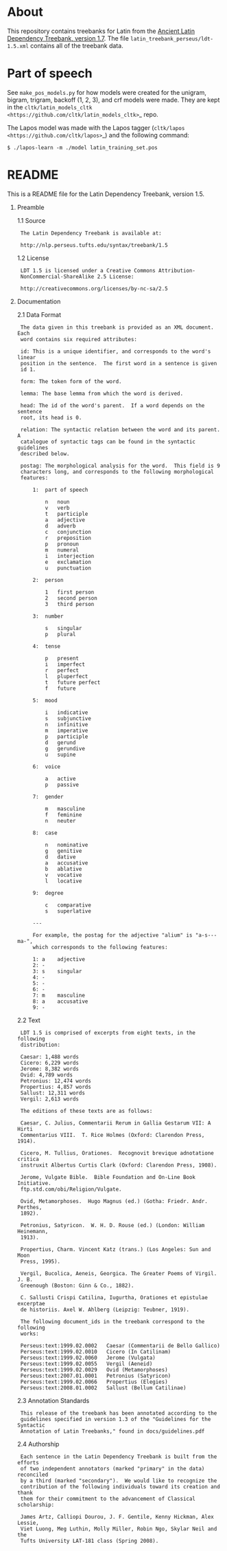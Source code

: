 # About

This repository contains treebanks for Latin from the [Ancient Latin Dependency Treebank, version 1.7](http://nlp.perseus.tufts.edu/syntax/treebank/). The file `latin_treebank_perseus/ldt-1.5.xml` contains all of the treebank data.


# Part of speech

See `make_pos_models.py` for how models were created for the unigram, bigram, trigram, backoff (1, 2, 3), and crf models were made. They are kept in the `cltk/latin_models_cltk <https://github.com/cltk/latin_models_cltk>`_ repo.

The Lapos model was made with the Lapos tagger (`cltk/lapos <https://github.com/cltk/lapos>`_) and the following command:

``` shell
$ ./lapos-learn -m ./model latin_training_set.pos
```


# README

This is a README file for the Latin Dependency Treebank, version 1.5.


1. Preamble

	1.1 Source
	
		The Latin Dependency Treebank is available at:
		
		http://nlp.perseus.tufts.edu/syntax/treebank/1.5
		
		
	1.2 License
	
		LDT 1.5 is licensed under a Creative Commons Attribution- 
		NonCommercial-ShareAlike 2.5 License:
		
		http://creativecommons.org/licenses/by-nc-sa/2.5
		
		
2. Documentation

	2.1 Data Format
	
		The data given in this treebank is provided as an XML document.  Each 
		word contains six required attributes:
		
		id: This is a unique identifier, and corresponds to the word's linear 
		position in the sentence.  The first word in a sentence is given 
		id 1.
		
		form: The token form of the word.
		
		lemma: The base lemma from which the word is derived.
		
		head: The id of the word's parent.  If a word depends on the sentence 
		root, its head is 0.
		
		relation: The syntactic relation between the word and its parent.  A 
		catalogue of syntactic tags can be found in the syntactic guidelines 
		described below.
		
		postag: The morphological analysis for the word.  This field is 9 
		characters long, and corresponds to the following morphological 
		features:
		
			1: 	part of speech
			
				n	noun
				v	verb
				t	participle
				a	adjective
				d	adverb
				c	conjunction
				r	preposition
				p	pronoun
				m	numeral
				i	interjection
				e	exclamation
				u	punctuation
			
			2: 	person
			
				1	first person
				2	second person
				3	third person
			
			3: 	number
			
				s	singular
				p	plural
			
			4: 	tense
			
				p	present
				i	imperfect
				r	perfect
				l	pluperfect
				t	future perfect
				f	future
			
			5: 	mood
			
				i	indicative
				s	subjunctive
				n	infinitive
				m	imperative
				p	participle
				d	gerund
				g	gerundive
				u	supine
			
			6: 	voice
			
				a	active
				p	passive
			
			7:	gender
			
				m	masculine
				f	feminine
				n	neuter
			
			8: 	case
			
				n	nominative
				g	genitive
				d	dative
				a	accusative
				b	ablative
				v	vocative
				l	locative
			
			9: 	degree
			
				c	comparative
				s	superlative
			
			---
			
			For example, the postag for the adjective "alium" is "a-s---ma-", 
			which corresponds to the following features:
			
			1: a	adjective
			2: -
			3: s	singular
			4: -
			5: -
			6: -
			7: m	masculine
			8: a	accusative
			9: -

		
	
	2.2 Text
	
		LDT 1.5 is comprised of excerpts from eight texts, in the following 
		distribution:
		
		Caesar:	1,488 words
		Cicero:	6,229 words
		Jerome:	8,382 words
		Ovid: 4,789 words
		Petronius: 12,474 words
		Propertius: 4,857 words
		Sallust: 12,311 words
		Vergil:	2,613 words
		
		The editions of these texts are as follows:
		
		Caesar, C. Julius, Commentarii Rerum in Gallia Gestarum VII: A Hirti 
		Commentarius VIII.  T. Rice Holmes (Oxford: Clarendon Press, 1914).
		
		Cicero, M. Tullius, Orationes.  Recognovit brevique adnotatione critica 
		instruxit Albertus Curtis Clark (Oxford: Clarendon Press, 1908).
		
		Jerome, Vulgate Bible.  Bible Foundation and On-Line Book Initiative.  
		ftp.std.com/obi/Religion/Vulgate. 
		
		Ovid, Metamorphoses.  Hugo Magnus (ed.) (Gotha: Friedr. Andr. Perthes, 
		1892).
		
		Petronius, Satyricon.  W. H. D. Rouse (ed.) (London: William Heinemann, 
		1913).
		
		Propertius, Charm. Vincent Katz (trans.) (Los Angeles: Sun and Moon 
		Press, 1995).
		
		Vergil, Bucolica, Aeneis, Georgica. The Greater Poems of Virgil. J. B. 
		Greenough (Boston: Ginn & Co., 1882).
		
		C. Sallusti Crispi Catilina, Iugurtha, Orationes et epistulae excerptae
		de historiis. Axel W. Ahlberg (Leipzig: Teubner, 1919).
		
		The following document_ids in the treebank correspond to the following 
		works:
		
		Perseus:text:1999.02.0002	Caesar (Commentarii de Bello Gallico)
		Perseus:text:1999.02.0010	Cicero (In Catilinam)
		Perseus:text:1999.02.0060	Jerome (Vulgata)
		Perseus:text:1999.02.0055	Vergil (Aeneid)
		Perseus:text:1999.02.0029	Ovid (Metamorphoses)
		Perseus:text:2007.01.0001	Petronius (Satyricon)
		Perseus:text:1999.02.0066	Propertius (Elegies)
		Perseus:text:2008.01.0002	Sallust (Bellum Catilinae)
		
	2.3 Annotation Standards

		This release of the treebank has been annotated according to the 
		guidelines specified in version 1.3 of the "Guidelines for the Syntactic 
		Annotation of Latin Treebanks," found in docs/guidelines.pdf
			  
		
	2.4 Authorship

		Each sentence in the Latin Dependency Treebank is built from the efforts
		of two independent annotators (marked "primary" in the data) reconciled
		by a third (marked "secondary").  We would like to recognize the 
		contribution of the following individuals toward its creation and thank
		them for their commitment to the advancement of Classical scholarship:
	
		James Artz, Calliopi Dourou, J. F. Gentile, Kenny Hickman, Alex Lessie, 
		Viet Luong, Meg Luthin, Molly Miller, Robin Ngo, Skylar Neil and the 
		Tufts University LAT-181 class (Spring 2008).

		
		
